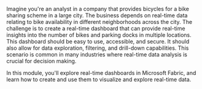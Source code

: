Imagine you're an analyst in a company that provides bicycles for a bike sharing scheme in a large city. The business depends on real-time data relating to bike availability in different neighborhoods across the city. The challenge is to create a real-time dashboard that can provide real-time insights into the number of bikes and parking docks in multiple locations. This dashboard should be easy to use, accessible, and secure. It should also allow for data exploration, filtering, and drill-down capabilities. This scenario is common in many industries where real-time data analysis is crucial for decision making.

In this module, you'll explore real-time dashboards in Microsoft Fabric, and learn how to create and use them to visualize and explore real-time data.
